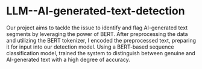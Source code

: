 # LLM--AI-generated-text-detection

Our project aims to tackle the issue to identify and flag AI-generated text segments by leveraging the power of BERT.
After preprocessing the data and utilizing the BERT tokenizer, I encoded the preprocessed text, preparing it for input into our detection model.
Using a BERT-based sequence classification model,  trained the system to distinguish between genuine and AI-generated text with a high degree of accuracy.
